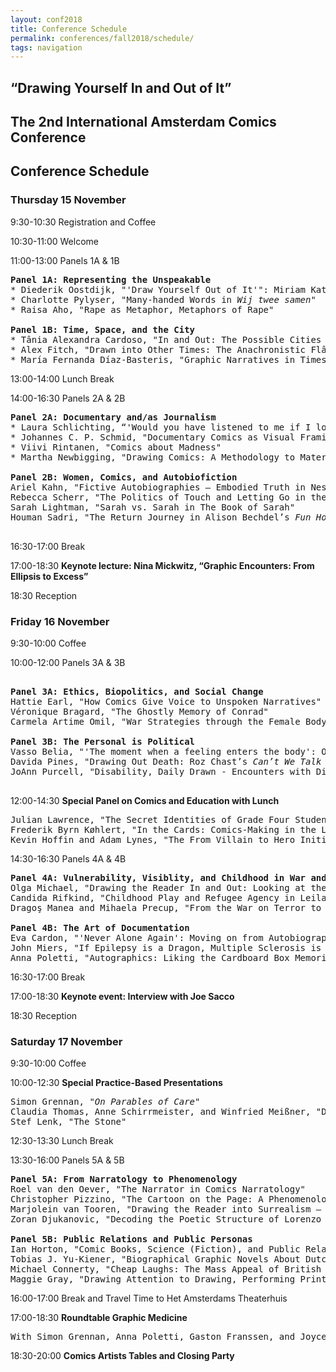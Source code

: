 ```yaml
---
layout: conf2018
title: Conference Schedule
permalink: conferences/fall2018/schedule/
tags: navigation
---
```


## “Drawing Yourself In and Out of It”  
## The 2nd International Amsterdam Comics Conference

## Conference Schedule

### __Thursday 15 November__

9:30-10:30	Registration and Coffee

10:30-11:00	Welcome

11:00-13:00	Panels 1A & 1B

<pre>
<b>Panel 1A: Representing the Unspeakable</b>
* Diederik Oostdijk, "'Draw Yourself Out of It'": Miriam Katin's Graphic Metamorphosis of Trauma"
* Charlotte Pylyser, "Many-handed Words in <i>Wij twee samen</i>"
* Raisa Aho, "Rape as Metaphor, Metaphors of Rape" 

<b>Panel 1B: Time, Space, and the City</b>
* Tânia Alexandra Cardoso, "In and Out: The Possible Cities in Procurando São Paulo"
* Alex Fitch, "Drawn into Other Times: The Anachronistic Flâneur in the Work of Alan Moore"
* María Fernanda Díaz-Basteris, "Graphic Narratives in Times of Crisis: Healing Collective Trauma"
</pre>

13:00-14:00	Lunch Break

14:00-16:30	Panels 2A & 2B

<pre>
<b>Panel 2A: Documentary and/as Journalism</b>
* Laura Schlichting, “'Would you have listened to me if I looked like this?': The ‘Cartoon-Me’ and its Roles in Comics Journalism" 
* Johannes C. P. Schmid, "Documentary Comics as Visual Framing"
* Viivi Rintanen, "Comics about Madness"
* Martha Newbigging, "Drawing Comics: A Methodology to Materialize Queer Presence within Family Narratives"

<b>Panel 2B: Women, Comics, and Autobiofiction</b>
Ariel Kahn, "Fictive Autobiographies – Embodied Truth in Nested Feminist Narratives"
Rebecca Scherr, "The Politics of Touch and Letting Go in the Works of Phoebe Gloeckner" 
Sarah Lightman, "Sarah vs. Sarah in The Book of Sarah"
Houman Sadri, "The Return Journey in Alison Bechdel’s <i>Fun Home</i>"
 </pre>
 
16:30-17:00	Break

17:00-18:30 __Keynote lecture: Nina Mickwitz, “Graphic Encounters: From Ellipsis to Excess”__

18:30		Reception

### __Friday 16 November__

9:30-10:00	Coffee

10:00-12:00	Panels 3A & 3B

<pre>
	
<b>Panel 3A: Ethics, Biopolitics, and Social Change</b>
Hattie Earl, "How Comics Give Voice to Unspoken Narratives"
Véronique Bragard, "The Ghostly Memory of Conrad"
Carmela Artime Omil, "War Strategies through the Female Body: Women and the Spanish Civil War in Contemporary Comics"

<b>Panel 3B: The Personal is Political</b>
Vasso Belia, "'The moment when a feeling enters the body': On the Politics of Drawing, Writing, and Roof Walking"
Davida Pines, "Drawing Out Death: Roz Chast’s <i>Can’t We Talk about Something More Pleasant?</i>"
JoAnn Purcell, "Disability, Daily Drawn - Encounters with Difference"

</pre>

12:00-14:30	__Special Panel on Comics and Education with Lunch__
<pre>
Julian Lawrence, "The Secret Identities of Grade Four Students: Making Comics and Negotiating Conceptions of Self in School"
Frederik Byrn Køhlert, "In the Cards: Comics-Making in the Literature Classroom"
Kevin Hoffin and Adam Lynes, "The From Villain to Hero Initiative: An Origin Story" 
</pre>

14:30-16:30	Panels 4A & 4B
<pre>
<b>Panel 4A: Vulnerability, Visiblity, and Childhood in War and Conflict</b>
Olga Michael, "Drawing the Reader In and Out: Looking at the Children in Nina Bunjevac’s <i>Fatherland</i>"
Candida Rifkind, "Childhood Play and Refugee Agency in Leila Abdelrazaq’s <i>Baddawi</i>"
Dragoş Manea and Mihaela Precup, "From the War on Terror to the Refugee Crisis: Representing Vulnerability in Debi Cornwall’s <i>Welcome to Camp America and Kate Evans’s Threads</i>"

<b>Panel 4B: The Art of Documentation</b>
Eva Cardon, "'Never Alone Again': Moving on from Autobiography"
John Miers, "If Epilepsy is a Dragon, Multiple Sclerosis is a…"
Anna Poletti, "Autographics: Liking the Cardboard Box Memorial"
</pre>

16:30-17:00	Break

17:00-18:30	__Keynote event: Interview with Joe Sacco__

18:30		Reception


### __Saturday 17 November__

9:30-10:00	Coffee

10:00-12:30 __Special Practice-Based Presentations__
<pre>
Simon Grennan, "<i>On Parables of Care</i>"
Claudia Thomas, Anne Schirrmeister, and Winfried Meißner, "Don't Be Afraid of Surgery!" 
Stef Lenk, "The Stone"
</pre>

12:30-13:30	Lunch Break

13:30-16:00	Panels 5A & 5B
<pre>
<b>Panel 5A: From Narratology to Phenomenology</b>
Roel van den Oever, "The Narrator in Comics Narratology"
Christopher Pizzino, "The Cartoon on the Page: A Phenomenology of Reading"
Marjolein van Tooren, "Drawing the Reader into Surrealism – Interpicturality as a Biographical Device in <i>Magritte: This is Not a Biography</i> by Vincent Zabus and Thomas Campi"
Zoran Djukanovic, "Decoding the Poetic Structure of Lorenzo Mattotti’s <i>Fires</i>" 

<b>Panel 5B: Public Relations and Public Personas</b>
Ian Horton, "Comic Books, Science (Fiction), and Public Relations"
Tobias J. Yu-Kiener, "Biographical Graphic Novels About Dutch Painters: Questions of Adaptation and Heritage"
Michael Connerty, "Cheap Laughs: The Mass Appeal of British Comics in the 1890s"
Maggie Gray, "Drawing Attention to Drawing, Performing Print: Alan Moore, Underground Cartoonist"
</pre>


16:00-17:00	Break and Travel Time to Het Amsterdams Theaterhuis

17:00-18:30	__Roundtable Graphic Medicine__
<pre>With Simon Grennan, Anna Poletti, Gaston Franssen, and Joyce Lamerichs</pre>

18:30-20:00	__Comics Artists Tables and Closing Party__
